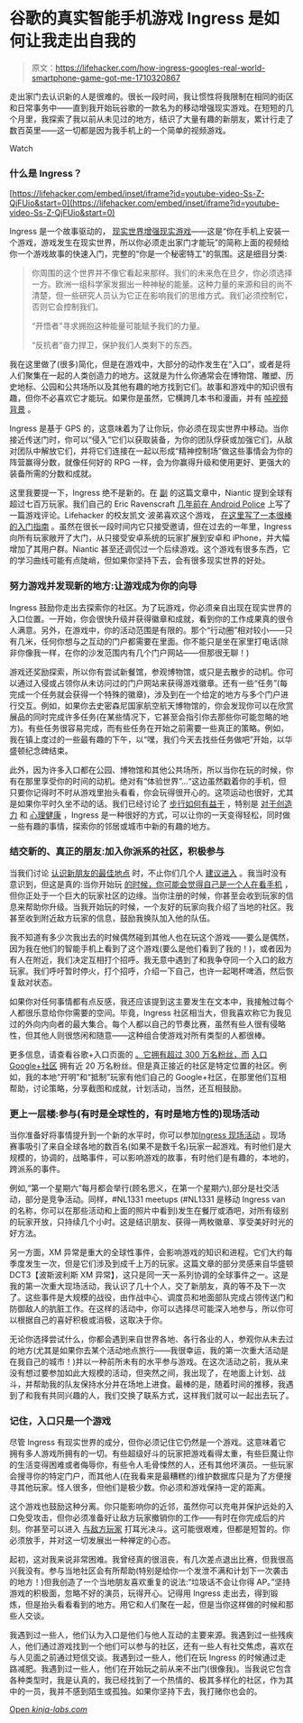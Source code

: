 # 谷歌的真实智能手机游戏 Ingress 是如何让我走出自我的

> 原文：<https://lifehacker.com/how-ingress-googles-real-world-smartphone-game-got-me-1710320867>

走出家门去认识新的人是很难的。很长一段时间，我让惯性将我限制在相同的街区和日常事务中——直到我开始玩谷歌的一款名为的移动增强现实游戏。在短短的几个月里，我探索了我以前从未见过的地方，结识了大量有趣的新朋友，累计行走了数百英里——这一切都是因为我手机上的一个简单的视频游戏。

Watch

### 什么是 Ingress？

 [https://lifehacker.com/embed/inset/iframe?id=youtube-video-Ss-Z-QjFUio&start=0](https://lifehacker.com/embed/inset/iframe?id=youtube-video-Ss-Z-QjFUio&start=0) 

Ingress 是一个故事驱动的， [现实世界增强现实游戏](http://en.wikipedia.org/wiki/Ingress_%28game%29)——这是“你在手机上安装一个游戏，游戏发生在现实世界，所以你必须走出家门才能玩”的简称上面的视频给你一个游戏故事的快速入门，完整的“你是一个秘密特工”的氛围。这是细目分类:

> 你周围的这个世界并不像它看起来那样。我们的未来危在旦夕，你必须选择一方。欧洲一组科学家发掘出一种神秘的能量。这种力量的来源和目的尚不清楚，但一些研究人员认为它正在影响我们的思维方式。我们必须控制它，否则它会控制我们。
> 
> “开悟者”寻求拥抱这种能量可能赋予我们的力量。
> 
> “反抗者”奋力捍卫，保护我们人类剩下的东西。

我在这里做了(很多)简化，但是在游戏中，大部分的动作发生在“入口”，或者是将人们聚集在一起的人类创造力的地方。这就是为什么你通常会在博物馆、雕塑、历史地标、公园和公共场所以及其他有趣的地方找到它们。故事和游戏中的知识很有趣，但你不必喜欢它才能玩。如果你是虽然，它横跨几本书和漫画，并有 [吨视频背景](https://www.youtube.com/user/ingress) 。

Ingress 是基于 GPS 的，这意味着为了让你玩，你必须在现实世界中移动。当你接近传送门时，你可以“侵入”它们以获取装备，为你的团队俘获或加强它们，从敌对团队中解放它们，并将它们连接在一起以形成“精神控制场”做这些事情会为你的阵营赢得分数，就像任何好的 RPG 一样，会为你赢得升级和使用更好、更强大的装备所需的分数和成就。

这里我要提一下，Ingress 绝不是新的。在 [副](http://motherboard.vice.com/en_ca/read/the-king-of-augmented-street-fighting-the-worlds-best-ingress-player) 的这篇文章中，Niantic 提到全球有超过七百万玩家。我们自己的 Eric Ravenscraft [几年前在 Android Police](http://www.androidpolice.com/2012/11/20/ingress-is-by-far-the-best-augmented-reality-game-a-curious-explorer-in-the-city-can-play/) 上写了一篇游戏评论。Lifehacker 的校友凯文·波弟喜欢这个游戏， [在这里写了一本很棒的入门指南](http://www.itworld.com/article/2833120/mobile/a-primer-and-faq-for-ingress--google-s-odd-awesome-mobile-game.html) 。虽然在很长一段时间内它只接受邀请，但在过去的一年里，Ingress 向所有玩家敞开了大门，从只接受安卓系统的玩家扩展到安卓和 iPhone，并大幅增加了其用户群。Niantic 甚至还调侃过一个后续游戏。这个游戏有很多东西，它的学习曲线可能有点陡峭，但如果你坚持下去，会有很多现实世界的好处。

### 努力游戏并发现新的地方:让游戏成为你的向导

Ingress 鼓励你走出去探索你的社区。为了玩游戏，你必须亲自出现在现实世界的入口位置。一开始，你会很快升级并获得徽章和成就，看到你的工作成果真的很令人满意。另外，在游戏中，你的活动范围是有限的。那个“行动圈”相对较小——只有几米，任何你想与之互动的门户都需要在里面。你不能只是坐在家里打电话(除非你像我一样，在你的沙发范围内有几个门户网站——但那很无聊！)

游戏还奖励探索，所以你有尝试新餐馆，参观博物馆，或只是去散步的动机。你可以通过入侵或占领你从未访问过的门户网站来获得游戏徽章。还有一些“任务”(每完成一个任务就会获得一个特殊的徽章)，涉及到在一个给定的地方与多个门户进行交互。例如，如果你去史密森尼国家航空航天博物馆的，你会发现你可以在欣赏展品的同时完成许多任务(在某些情况下，它甚至会指引你去那些你可能忽略的地方)。有些任务很容易完成，而有些任务在开始之前需要一些真正的策略。例如，我在镇上度过的一些最有趣的下午，以“嘿，我们今天去找些任务做吧”开始，以华盛顿纪念碑结束。

此外，因为许多入口都在公园、博物馆和其他公共场所，所以当你在玩的时候，你有在那里享受你的时间的动机。绝对有“体验世界”...“这边虽然戳着你的手机，但只要你记得时不时从游戏里抬头看看，你会玩得很开心的。这项运动也很好，尤其是如果你平时久坐不动的话。我们已经讨论了 [步行如何有益于](https://lifehacker.com/why-walking-throughout-the-day-is-just-as-important-as-5990300) ，特别是 [对于创造力](https://lifehacker.com/study-explains-why-walking-can-boost-your-creativity-1569838156) 和 [心理健康](http://lifehacker.com/walking-organizes-the-world-around-us-1631070101) ，Ingress 是一种很好的方式，可以让你的一天变得轻松，同时做一些有趣的事情，探索你的邻居或城市中新的有趣的地方。

### 结交新的、真正的朋友:加入你派系的社区，积极参与

当我们讨论 [认识新朋友的最佳地点](https://lifehacker.com/the-best-places-to-meet-new-people-1512814587) 时，不止你们几个人 [建议进入](http://lifehacker.com/play-ingress-install-the-app-on-your-android-phone-jo-1513138863) 。我当时没有意识到，但这是真的:当你开始玩 [的时候，你可能会觉得自己是一个人在看手机](https://lifehacker.com/why-its-so-hard-to-make-friends-after-college-and-wha-488975744) ，但你正处于一个巨大的玩家社区的边缘。当你注册的时候，你甚至会收到玩家的信息来帮助你升级。当我开始玩的时候，一个友好的玩家向我介绍了当地的社区。我甚至收到附近敌方玩家的信息，鼓励我换队加入他的队伍。

我不知道有多少次我出去的时候偶然碰到其他人也在玩这个游戏——要么是偶然，因为我在他们的智能手机上看到了这个游戏(要么是他们看到了我的！)，或者因为有人在附近，我们决定互相打个招呼。我无意中遇到了和我争夺同一个入口的敌方玩家。我们呼吁暂时停火，打个招呼，介绍一下自己，也许一起喝杯啤酒，然后恢复敌对状态。

如果你对任何事情都有点反感，我还应该提到这主要发生在文本中，我接触过每个人都很乐意给你你需要的空间。毕竟，Ingress 社区相当大，但我喜欢称它为我见过的外向内向者的最大集合。每个人都以自己的节奏比赛，虽然有些人很有侵略性，但其他人则很悠闲和随意——这种组合使游戏对所有类型的人都很棒。

更多信息，请查看谷歌+入口页面的 [。它拥有超过 300 万名粉丝，而](https://plus.google.com/+Ingress/posts) [入口 Google+社区](https://plus.google.com/communities/103803967875500436831) 拥有近 20 万名粉丝。但是真正接近的社区是特定位置的社区。例如，我的本地“开明”和“抵制”玩家有他们自己的 Google+社区，在那里他们互相帮助，讨论策略，分享截图和成就，计划活动，当然，还互相鼓励。

### 更上一层楼:参与(有时是全球性的，有时是地方性的)现场活动

当你准备好将事情提升到一个新的水平时，你可以参加[Ingress 现场活动](https://www.ingress.com/events) 。现场赛事吸引了来自全球各地的数百名(如果不是数千名)玩家一起游戏。有时他们是大规模的，协调的，战略事件，可以影响游戏的故事，有时他们是有趣的，本地的，跨派系的事件。

例如,“第一个星期六”每月都会举行(顾名思义，在第一个星期六),部分是社交活动，部分是竞争活动。同样，#NL1331 meetups (#NL1331 是移动 Ingress van 的名称，你可以在那些活动和上面的照片中看到)发生在餐厅或酒吧，对所有级别的玩家开放，只持续几个小时。这是结识朋友、获得一两枚徽章、享受美好时光的好方法。

另一方面，XM 异常是重大的全球性事件，会影响游戏的知识和进程。它们大约每季度发生一次，但是它们涉及到成千上万的玩家。这篇文章的部分灵感来自华盛顿 DCT3【波斯波利斯 XM 异常】，这只是同一天一系列协调的全球事件之一。这是我的第一次重大现场活动，我认识了几十个人，交了新朋友，真的等不及下一次了。这些事件是大规模的战役，由作战中心、调度员和地面部队完成占领传送门和防御敌人的肮脏工作。在这样的活动中，你可以选择尽可能深入地参与，所以你可以根据自己的喜好积极或消极，这取决于你。

无论你选择尝试什么，你都会遇到来自世界各地、各行各业的人，参观你从未去过的地方(尤其是如果你去某个活动地点旅行——我很幸运，我的第一次重大活动是在我自己的城市！)并以一种前所未有的水平参与游戏。在这次活动之前，我从来没有想过要参加如此大规模的活动，但突然之间，我出现了，在地面上计划、战斗，并帮助我的队友保持水分并在场地上进食。最棒的是，随着时间的推移，我遇到了和我有共同兴趣的人，我们交换了联系方式，这样我们就可以一起出去玩了。

### 记住，入口只是一个游戏

尽管 Ingress 有现实世界的成分，但你必须记住它仍然是一个游戏。这意味着它拥有多人游戏所拥有的一切。有些超级好斗的玩家把游戏看得太重，有些巨魔让你的生活变得困难或者侮辱你，有些令人毛骨悚然的人，还有其他坏演员。一些玩家会搜寻你的特定门户，而其他人(在我看来是最糟糕的)维护数据库只是为了方便搜寻其他玩家。怪人很多，但他们是极少数。你必须和游戏保持一定的距离。

这个游戏也鼓励这种分离。你只能影响你的近邻，虽然你可以充电并保护远处的入口免受攻击，但你必须准备好让敌方玩家撤销你的工作——有时在你完成后的片刻。你甚至可以进入 [与敌方玩家](http://pvponline.com/comic/2014/08/19/resistance-is-futile) 打耳光决斗。这可能很艰难，但都是短暂的。你必须放手，并对这一切发展出一种禅定的心态。

起初，这对我来说非常困难。我曾经真的很沮丧，有几次差点退出比赛，但我很高兴我没有。参与当地社区会有所帮助(特别是给你一个发泄不满和计划下一次袭击的地方！)但我创造了一个当地朋友喜欢重复的说法:“垃圾话不会让你得 AP。”坚持游戏的积极面，忽略不好的演员，玩得开心。记得用 Ingress 走出去，得到锻炼，但是抬头看看看到的地方。用它和人们聚在一起，但是当你这样做的时候和那些人交谈。

我遇到过一些人，他们认为入口是他们与他人互动的主要来源。我遇到过一些残疾人，他们通过游戏找到一个他们可以参与的社区，还有一些人有社交焦虑，喜欢在与人见面之前通过短信交谈。我遇到过一些人，他们在玩 Ingress 的时候通过走路减肥。我遇到过一些人，他们在开始玩之前从来不出门(很像我)。当我说它包含各种类型时，我是认真的，我已经找到了一个热情的、极其多样化的社区，作为其中的一员，我并不感到陌生或孤独。如果你坚持下去，我打赌你也会的。

[Open *kinja-labs.com*](http://kinja-labs.com/related-widget/?posts=5982622,488975744,656426705&title=It's%20Time%20to%20Move.)